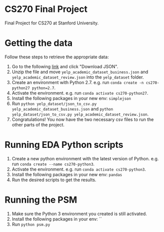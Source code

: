 # CS270 Final Project
Final Project for CS270 at Stanford University.

# Getting the data
Follow these steps to retrieve the appropriate data:
1. Go to the following [link](https://www.yelp.com/dataset/download) and click "Download JSON".
2. Unzip the file and move `yelp_academic_dataset_business.json` and `yelp_academic_dataset_review.json` into the `yelp_dataset` folder.
3. Create an environment with Python 2.7. e.g. run `conda create -n cs270-python27 python=2.7`.
4. Activate the environment. e.g. run `conda activate cs270-python27`.
5. Install the following packages in your new env: `simplejson`
6. Run `python yelp_dataset/json_to_csv.py yelp_academic_dataset_business.json` and `python yelp_dataset/json_to_csv.py yelp_academic_dataset_review.json`.
7. Congratulations! You now have the two necessary csv files to run the other parts of the project.

# Running EDA Python scripts
1. Create a new python environment with the latest version of Python. e.g. run `conda create --name cs270-python3`.
2. Activate the environment. e.g. run `conda activate cs270-python3`.
3. Install the following packages in your new env: `pandas`
4. Run the desired scripts to get the results.

# Running the PSM
1. Make sure the Python 3 environment you created is still activated.
2. Install the following packages in your env: ``
3. Run `python psm.py`

